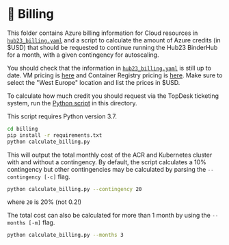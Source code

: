 # :money_with_wings: Billing

This folder contains Azure billing information for Cloud resources in [`hub23_billing.yaml`](hub23_billing.yaml) and a script to calculate the amount of Azure credits (in $USD) that should be requested to continue running the Hub23 BinderHub for a month, with a given contingency for autoscaling.

You should check that the information in [`hub23_billing.yaml`](hub23_billing.yaml) is still up to date.
VM pricing is [here](https://azure.microsoft.com/en-gb/pricing/details/virtual-machines/linux/) and Container Registry pricing is [here](https://azure.microsoft.com/en-gb/pricing/details/container-registry/).
Make sure to select the "West Europe" location and list the prices in $USD.

To calculate how much credit you should request via the TopDesk ticketing system, run the [Python script](calculate_billing.py) in this directory.

This script requires Python version 3.7.

```bash
cd billing
pip install -r requirements.txt
python calculate_billing.py
```

This will output the total monthly cost of the ACR and Kubernetes cluster with and without a contingency.
By default, the script calculates a 10% contingency but other contingencies may be calculated by parsing the `--contingency [-c]` flag.

```bash
python calculate_billing.py --contingency 20
```

where `20` is 20% (not 0.2!)

The total cost can also be calculated for more than 1 month by using the `--months [-m]` flag.

```bash
python calculate_billing.py --months 3
```
